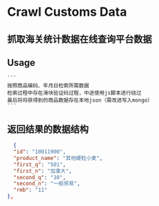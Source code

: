 # Crawl Customs Data

## 抓取海关统计数据在线查询平台数据

## Usage

    ```
    按照商品编码、年月日检索所需数据
    检索过程中存在滑块验证码过程，中途使用js脚本进行绕过
    最后将将获得到的商品数据存在本地json（需改进写入mongo）
    ```

## 返回结果的数据结构

```json
  {
  "id": "10011900",
  "product_name": "其他硬粒小麦",
  "first_q": "501",
  "first_n": "加拿大",
  "second_q": "10",
  "second_n": "一般贸易",
  "rmb": "11"
},
```

